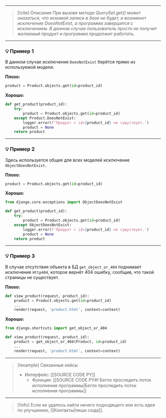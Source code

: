 ***

> [!cite] Описание
>_При вызове метода QuerySet.get() может оказаться, что искомой записи в базе не будет, и возникнет исключение DoesNotExist, а программа завершится с исключением.
В данном случае пользователь просто не получит желаемый продукт и программа продолжит работать._

***
### 💡 Пример 1
В данном случае исключение `DoesNotExist` берётся прямо из используемой модели.

**Плохо:**
```python
product = Product.objects.get(id=product_id)
```

**Хорошо:**
```python
def get_product(product_id):
	try:
		product = Product.objects.get(id=product_id)
	except Product.DoesNotExist:
		logger.error(f'Продукт с id={product_id} не сущуствует.')
		product = None
	return product
```

***
### 💡 Пример 2
Здесь используется общее для всех моделей исключение `ObjectDoesNotExist`.

**Плохо:**
```python
product = Product.objects.get(id=product_id)
```

**Хорошо:**
```python
from django.core.exceptions import ObjectDoesNotExist

def get_product(product_id):
	try:
		product = Product.objects.get(id=product_id)
	except ObjectDoesNotExist:
		logger.error(f'Продукт с id={product_id} не сущуствует.')
		product = None
	return product
```

***
### 💡 Пример 3
В случае отсутствия объекта в БД `get_object_or_404` поднимает исключение `Http404`, которое вернёт 404 ошибку, сообщив, что такой страницы не существует.

**Плохо:**
```python
def view_product(request, product_id):
	product = Product.objects.get(id=product_id)
	...
	render(request, 'product.html', context=context)
```

**Хорошо:**
```python
from django.shortcuts import get_object_or_404

def view_product(request, product_id):
	product = get_object_or_404(Product, id=product_id)
	...
	render(request, 'product.html', context=context)
```

***

> [!example] Связанные кейсы
>- Интерфейс: [[SOURCE CODE PY]]
>	- Функция: [[SOURCE CODE PY#𝑓 Бегло проследить поток исполнения программы|Бегло проследить поток исполнения программы]]

***

> [!info]
> Если не удалось найти ничего подходящего или есть идея по улучшению, [[Контакты|пиши сюда]].
